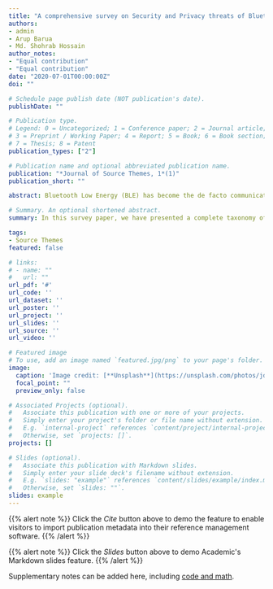 ```yaml
---
title: "A comprehensive survey on Security and Privacy threats of Bluetooth Low Energy in IoT and Wearable devices"
authors:
- admin
- Arup Barua 
- Md. Shohrab Hossain
author_notes:
- "Equal contribution"
- "Equal contribution"
date: "2020-07-01T00:00:00Z"
doi: ""

# Schedule page publish date (NOT publication's date).
publishDate: ""

# Publication type.
# Legend: 0 = Uncategorized; 1 = Conference paper; 2 = Journal article;
# 3 = Preprint / Working Paper; 4 = Report; 5 = Book; 6 = Book section;
# 7 = Thesis; 8 = Patent
publication_types: ["2"]

# Publication name and optional abbreviated publication name.
publication: "*Journal of Source Themes, 1*(1)"
publication_short: ""

abstract: Bluetooth Low Energy (BLE) has become the de facto communication protocol for Internet of Things (IoT) and smart wearable devices for its ultra-low energy consummation, ease of development, good enough network coverage, and data transfer speed. Due to the simplified design of this protocol, there have been lots of security and privacy vulnerabilities. As billions of health care, personal fitness wearable, smart lock, industrial automation devices adopt this technology for communication, its vulnerabilities should be dealt with high priority. Some segregated works on BLE were performed focusing various vulnerabilities, such as the insecure implementation of encryption, device authentication, user privacy, etc. However, there has been no comprehensive survey on the security vulnerabilities of this protocol. In this survey paper, we have presented a complete taxonomy of security and privacy issues of BLE. We have presented possible attack scenarios for different types of vulnerabilities, classified them according to their severity, and listed possible mitigation techniques. We have also provided case studies of these exploits on real BLE devices. Thus, we provide a complete manual of BLE security architecture for researchers, developers, and practitioners who are interested in contributing to improve this protocol. Our survey work highlights the importance of developing secured privacy preserved, feature-rich smart wearable, and IoT devices that will enrich our lives.

# Summary. An optional shortened abstract.
summary: In this survey paper, we have presented a complete taxonomy of security and privacy issues of BLE. We have presented possible attack scenarios for different types of vulnerabilities, classified them according to their severity, and listed possible mitigation techniques.

tags:
- Source Themes
featured: false

# links:
# - name: ""
#   url: ""
url_pdf: '#'
url_code: ''
url_dataset: ''
url_poster: ''
url_project: ''
url_slides: ''
url_source: ''
url_video: ''

# Featured image
# To use, add an image named `featured.jpg/png` to your page's folder. 
image:
  caption: 'Image credit: [**Unsplash**](https://unsplash.com/photos/jdD8gXaTZsc)'
  focal_point: ""
  preview_only: false

# Associated Projects (optional).
#   Associate this publication with one or more of your projects.
#   Simply enter your project's folder or file name without extension.
#   E.g. `internal-project` references `content/project/internal-project/index.md`.
#   Otherwise, set `projects: []`.
projects: []

# Slides (optional).
#   Associate this publication with Markdown slides.
#   Simply enter your slide deck's filename without extension.
#   E.g. `slides: "example"` references `content/slides/example/index.md`.
#   Otherwise, set `slides: ""`.
slides: example
---
```


{{% alert note %}}
Click the *Cite* button above to demo the feature to enable visitors to import publication metadata into their reference management software.
{{% /alert %}}

{{% alert note %}}
Click the *Slides* button above to demo Academic's Markdown slides feature.
{{% /alert %}}

Supplementary notes can be added here, including [code and math](https://sourcethemes.com/academic/docs/writing-markdown-latex/).
